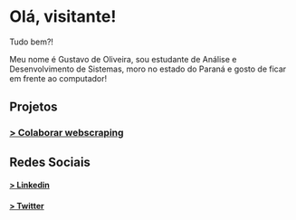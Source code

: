 # Olá, visitante!
Tudo bem?!

Meu nome é Gustavo de Oliveira, sou estudante de Análise e Desenvolvimento de Sistemas, moro no estado do Paraná e gosto de ficar em frente ao computador!

## Projetos
<h3><a href="https://github.com/BRGustavo/colaborarscraping/releases/tag/1.0.0"  target="_blank">> Colaborar webscraping</a></h3>

## Redes Sociais
<h4><a href="https://www.linkedin.com/in/gugusoliveira/" target="_blank">> Linkedin</a></h4>
<h4><a href="https://twitter.com/gugusoliveira72" target="_blank">> Twitter</a></h4>
